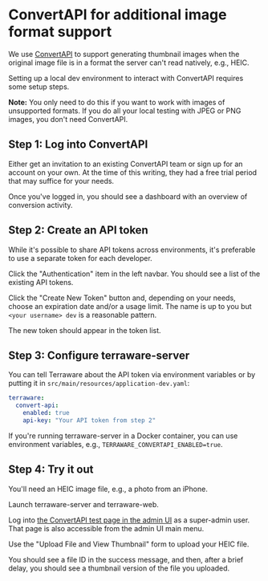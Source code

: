 # ConvertAPI for additional image format support

We use [ConvertAPI](https://convertapi.com/) to support generating thumbnail images when the original image file is in a format the server can't read natively, e.g., HEIC.

Setting up a local dev environment to interact with ConvertAPI requires some setup steps.

**Note:** You only need to do this if you want to work with images of unsupported formats. If you do all your local testing with JPEG or PNG images, you don't need ConvertAPI.

## Step 1: Log into ConvertAPI

Either get an invitation to an existing ConvertAPI team or sign up for an account on your own. At the time of this writing, they had a free trial period that may suffice for your needs.

Once you've logged in, you should see a dashboard with an overview of conversion activity.

## Step 2: Create an API token

While it's possible to share API tokens across environments, it's preferable to use a separate token for each developer.

Click the "Authentication" item in the left navbar. You should see a list of the existing API tokens.

Click the "Create New Token" button and, depending on your needs, choose an expiration date and/or a usage limit. The name is up to you but `<your username> dev` is a reasonable pattern.

The new token should appear in the token list.

## Step 3: Configure terraware-server

You can tell Terraware about the API token via environment variables or by putting it in `src/main/resources/application-dev.yaml`:

```yaml
terraware:
  convert-api:
    enabled: true
    api-key: "Your API token from step 2"
```

If you're running terraware-server in a Docker container, you can use environment variables, e.g., `TERRAWARE_CONVERTAPI_ENABLED=true`.

## Step 4: Try it out

You'll need an HEIC image file, e.g., a photo from an iPhone.

Launch terraware-server and terraware-web.

Log into [the ConvertAPI test page in the admin UI](https://localhost:3000/admin/convertApi) as a super-admin user. That page is also accessible from the admin UI main menu.

Use the "Upload File and View Thumbnail" form to upload your HEIC file.

You should see a file ID in the success message, and then, after a brief delay, you should see a thumbnail version of the file you uploaded.
